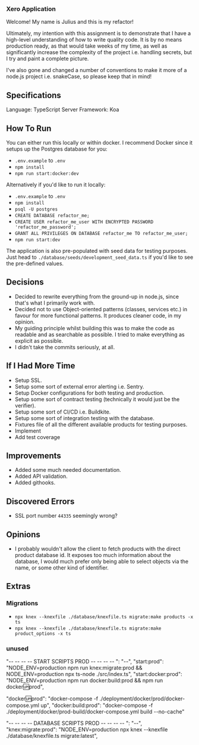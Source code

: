 ### Xero Application

Welcome! My name is Julius and this is my refactor!

Ultimately, my intention with this assignment is to demonstrate that I have a high-level understanding of how to write quality code. It is by no means production ready, as that would take weeks of my time, as well as significantly increase the complexity of the project i.e. handling secrets, but I try and paint a complete picture.

I've also gone and changed a number of conventions to make it more of a node.js project i.e. snakeCase, so please keep that in mind!

## Specifications

Language: TypeScript
Server Framework: Koa

## How To Run

You can either run this locally or within docker. I recommend Docker since it setups up the Postgres database for you:

- `.env.example` to `.env`
- `npm install`
- `npm run start:docker:dev`

Alternatively if you'd like to run it locally:

- `.env.example` to `.env`
- `npm install`
- `psql -U postgres`
- `CREATE DATABASE refactor_me;`
- `CREATE USER refactor_me_user WITH ENCRYPTED PASSWORD 'refactor_me_password';`
- `GRANT ALL PRIVILEGES ON DATABASE refactor_me TO refactor_me_user;`
- `npm run start:dev`

The application is also pre-populated with seed data for testing purposes. Just head to `./database/seeds/development_seed_data.ts` if you'd like to see the pre-defined values.

## Decisions

- Decided to rewrite everything from the ground-up in node.js, since that's what I primarily work with.
- Decided not to use Object-oriented patterns (classes, services etc.) in favour for more functional patterns. It produces cleaner code, in my opinion.
- My guiding principle whilst building this was to make the code as readable and as searchable as possible. I tried to make everything as explicit as possible.
- I didn't take the commits seriously, at all.

## If I Had More Time

- Setup SSL.
- Setup some sort of external error alerting i.e. Sentry.
- Setup Docker configurations for both testing and production.
- Setup some sort of contract testing (technically it would just be the verifier).
- Setup some sort of CI/CD i.e. Buildkite.
- Setup some sort of integration testing with the database.
- Fixtures file of all the different available products for testing purposes.
- Implement
- Add test coverage

## Improvements

- Added some much needed documentation.
- Added API validation.
- Added githooks.

## Discovered Errors

- SSL port number `44335` seemingly wrong?

## Opinions

- I probably wouldn't allow the client to fetch products with the direct product database id. It exposes too much information about the database, I would much prefer only being able to select objects via the name, or some other kind of identifier.

## Extras

### Migrations

- `npx knex --knexfile ./database/knexfile.ts migrate:make products -x ts`
- `npx knex --knexfile ./database/knexfile.ts migrate:make product_options -x ts`

### unused

"-- -- -- -- START SCRIPTS PROD -- -- -- -- ": "--",
"start:prod": "NODE_ENV=production npm run knex:migrate:prod && NODE_ENV=production npx ts-node ./src/index.ts",
"start:docker:prod": "NODE_ENV=production npm run docker:build:prod && npm run docker:up:prod",

"docker:up:prod": "docker-compose -f ./deployment/docker/prod/docker-compose.yml up",
"docker:build:prod": "docker-compose -f ./deployment/docker/prod-build/docker-compose.yml build --no-cache"

"-- -- -- -- DATABASE SCRIPTS PROD -- -- -- -- ": "--",
"knex:migrate:prod": "NODE_ENV=production npx knex --knexfile ./database/knexfile.ts migrate:latest",
